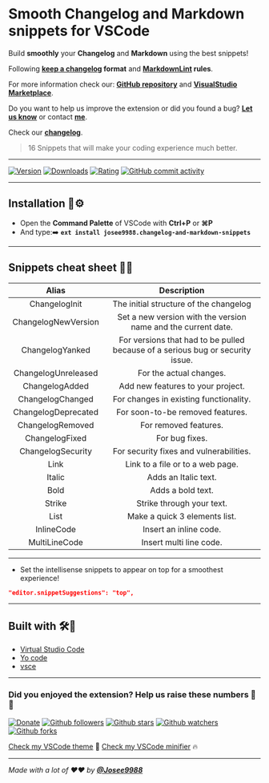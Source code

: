 # **Smooth Changelog and Markdown snippets for VSCode**

Build **smoothly** your **Changelog** and **Markdown** using the best snippets!

Following **[keep a changelog](https://keepachangelog.com/en/1.0.0/) format** and **[MarkdownLint](https://github.com/markdownlint/markdownlint/blob/master/docs/RULES.md) rules**.

For more information check our: **[GitHub repository](https://github.com/Josee9988/Smooth-changelog-and-markdown-snippets/)** and **[VisualStudio Marketplace](https://marketplace.visualstudio.com/items?itemName=josee9988.changelog-and-markdown-snippets)**.

Do you want to help us improve the extension or did you found a bug?
**[Let us know](https://github.com/Josee9988/Smooth-changelog-and-markdown-snippets/issues)** or contact **[me](jgracia9988@gmail.com)**.

Check our **[changelog](CHANGELOG.md)**.

> 16 Snippets that will make your coding experience much better.

---

[![Version](https://vsmarketplacebadge.apphb.com/version-short/josee9988.changelog-and-markdown-snippets.svg?style=for-the-badge&logo)](https://marketplace.visualstudio.com/items?itemName=josee9988.changelog-and-markdown-snippets)
[![Downloads](https://vsmarketplacebadge.apphb.com/downloads/josee9988.changelog-and-markdown-snippets.svg?style=for-the-badge&logo)](https://marketplace.visualstudio.com/items?itemName=josee9988.changelog-and-markdown-snippets)
[![Rating](https://vsmarketplacebadge.apphb.com/rating-star/josee9988.changelog-and-markdown-snippets.svg?style=for-the-badge&logo)](https://marketplace.visualstudio.com/items?itemName=josee9988.changelog-and-markdown-snippets)
[![GitHub commit activity](https://img.shields.io/github/commit-activity/y/Josee9988/changelog-and-markdown-snippets.svg?style=popout-square)](#changelog-and-markdown-snippets-for-vscode)

---

## **Installation** 🔩⚙

- Open the **Command Palette** of VSCode with **Ctrl+P** or **⌘P**
- And type:➡️
**```ext install josee9988.changelog-and-markdown-snippets```**

---

## **Snippets cheat sheet** 📜📝

|        Alias        |                                   Description                                  |
|:-------------------:|:------------------------------------------------------------------------------:|
|    ChangelogInit    |                     The initial structure of the changelog                     |
| ChangelogNewVersion |          Set a new version with the version name and the current date.         |
|   ChangelogYanked   | For versions that had to be pulled because of a serious bug or security issue. |
| ChangelogUnreleased |                             For the actual changes.                            |
|    ChangelogAdded   |                        Add new features to your project.                       |
|   ChangelogChanged  |                     For changes in existing functionality.                     |
| ChangelogDeprecated |                        For soon-to-be removed features.                        |
|   ChangelogRemoved  |                              For removed features.                             |
|    ChangelogFixed   |                                 For bug fixes.                                 |
|  ChangelogSecurity  |                     For security fixes and vulnerabilities.                    |
|         Link        |                        Link to a file or to a web page.                        |
|        Italic       |                              Adds an Italic text.                              |
|         Bold        |                                Adds a bold text.                               |
|        Strike       |                            Strike through your text.                           |
|         List        |                          Make a quick 3 elements list.                         |
|      InlineCode     |                             Insert an inline code.                             |
|    MultiLineCode    |                             Insert multi line code.                            |

---

- Set the intellisense snippets to appear on top for a smoothest experience!

```json
"editor.snippetSuggestions": "top",
```

---

## **Built with** 🛠️🔧

- [Virtual Studio Code](https://code.visualstudio.com/)
- [Yo code](https://code.visualstudio.com/api/get-started/your-first-extension)
- [vsce](https://code.visualstudio.com/api/working-with-extensions/publishing-extension)

---

### Did you enjoyed the extension? Help us raise these numbers 🥰 🎉

[![Donate](https://img.shields.io/badge/Donate-Patreon-green.svg)](https://www.patreon.com/bePatron?u=22162331)
[![Github followers](https://img.shields.io/github/followers/changelog-and-markdown-snippets.svg?style=social)](#languages-primarily-tested)
[![Github stars](https://img.shields.io/github/stars/changelog-and-markdown-snippets/changelog-and-markdown-snippets.svg?style=social)](#languages-primarily-tested)
[![Github watchers](https://img.shields.io/github/watchers/changelog-and-markdown-snippets/changelog-and-markdown-snippets.svg?style=social)](#languages-primarily-tested)
[![Github forks](https://img.shields.io/github/forks/changelog-and-markdown-snippets/changelog-and-markdown-snippets.svg?style=social)](#languages-primarily-tested)

[Check my VSCode theme](https://marketplace.visualstudio.com/items?itemName=josee9988.black-garnet-theme) 🧲
[Check my VSCode minifier](https://marketplace.visualstudio.com/items?itemName=josee9988.changelog-and-markdown-snippets) 🔥

---

*Made with a lot of ❤️❤️ by **[@Josee9988](https://github.com/Josee9988)***
